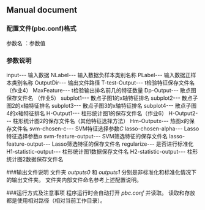 ## Manual document
### 配置文件(pbc.conf)格式
参数名 ：参数值
### 参数说明
input--- 输入数据
NLabel--- 输入数据负样本类别名称
PLabel--- 输入数据正样本类别名称
OutputDir--- 输出文件路径
T-test-Output--- t检验特征保存文件名（作业4）
MaxFeature--- t检验输出排名前几的特征数量
Dp-Output--- 散点图保存文件名 （作业5）
subplot1--- 散点子图1的x轴特征排名
subplot2--- 散点子图2的x轴特征排名
subplot3--- 散点子图3的x轴特征排名
subplot4--- 散点子图4的x轴特征排名
H-Output1--- 柱形统计图1的保存文件名（作业6）
H-Output2--- 柱形统计图2的保存文件名（其他特征选择方法）
Hm-Outputx--- 热图x的保存文件名
svm-chosen-c--- SVM特征选择参数$C$
lasso-chosen-alpha--- Lasso特征选择参数$\alpha$
svm-feature-output--- SVM筛选特征的保存文件名
lasso-feature-output--- Lasso筛选特征的保存文件名
regularize--- 是否进行标准化
H1-statistic-output--- 柱形统计图1数据保存文件名
H2-statistic-output--- 柱形统计图2数据保存文件名

###输出文件说明
文件夹 *outputs0* 和 *outputs1* 分别是非标准化和标准化情况下的输出文件夹。
文件夹内部文件命名参考上述配置说明。

###运行方式及注意事项
程序运行时会自动打开 *pbc.conf* 并读取。
读取和存放都是使用相对路径（相对当前工作目录）。